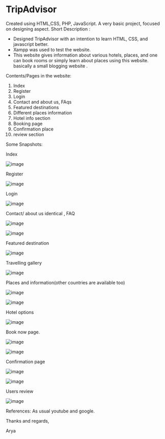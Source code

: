 # TripAdvisor
Created using HTML,CSS, PHP, JavaScript. A very basic project, focused on designing aspect. 
Short Description :

- Designed TripAdvisor with an intention to learn HTML, CSS, and javascript better. 
- Xampp was used to test the website. 
- This website gives information about various hotels, places, and one can book rooms or simply learn about places using this website. basically a small blogging website .

Contents/Pages in the website:

1. Index
2. Register
3. Login
4. Contact and about us, FAqs
5. Featured destinations
6. Different places information
7. Hotel info section
8. Booking page
9. Confirmation place
10. review section

Some Snapshots:

Index

![image](https://user-images.githubusercontent.com/74491117/122270363-da544100-cefb-11eb-96d1-5f701a68c045.png)

Register

![image](https://user-images.githubusercontent.com/74491117/122270286-c6a8da80-cefb-11eb-961b-1d8f65cd42d7.png)

Login

![image](https://user-images.githubusercontent.com/74491117/122270306-cc062500-cefb-11eb-95bf-6c90cc99b76b.png)

Contact/ about us identical , FAQ

![image](https://user-images.githubusercontent.com/74491117/122270560-1091c080-cefc-11eb-9688-be495466e37d.png)

![image](https://user-images.githubusercontent.com/74491117/122270611-1edfdc80-cefc-11eb-8b48-03a148053c2f.png)

Featured destination

![image](https://user-images.githubusercontent.com/74491117/122270649-2901db00-cefc-11eb-9273-27401907669d.png)

Travelling gallery

![image](https://user-images.githubusercontent.com/74491117/122270681-3323d980-cefc-11eb-9bdd-cff890f4990b.png)

Places and information(other countries are available too)

![image](https://user-images.githubusercontent.com/74491117/122270788-4cc52100-cefc-11eb-8e93-2e71fb6634a0.png)

![image](https://user-images.githubusercontent.com/74491117/122270803-5189d500-cefc-11eb-8495-117375039de9.png)

Hotel options

![image](https://user-images.githubusercontent.com/74491117/122270871-68c8c280-cefc-11eb-9b66-0b1e4a18aa40.png)

Book now page.

![image](https://user-images.githubusercontent.com/74491117/122271057-9d3c7e80-cefc-11eb-9b22-b60617036583.png)

![image](https://user-images.githubusercontent.com/74491117/122270915-73835780-cefc-11eb-9817-2ac4e34f675b.png)

Confirmation page

![image](https://user-images.githubusercontent.com/74491117/122270941-7da55600-cefc-11eb-9a30-3930326e1d91.png)

![image](https://user-images.githubusercontent.com/74491117/122271859-88141f80-cefd-11eb-92e4-3074a33c3c90.png)


Users review

![image](https://user-images.githubusercontent.com/74491117/122270999-8f86f900-cefc-11eb-844d-f537b758004c.png)


References: As usual youtube and google.


Thanks and regards,

Arya
